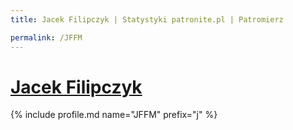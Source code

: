 ```yaml
---
title: Jacek Filipczyk | Statystyki patronite.pl | Patromierz

permalink: /JFFM
---
```


# [Jacek Filipczyk](https://patronite.pl/JFFM)

{% include profile.md name="JFFM" prefix="j" %}
